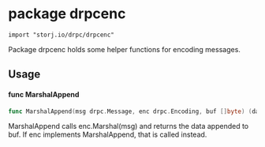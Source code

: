 # package drpcenc

`import "storj.io/drpc/drpcenc"`

Package drpcenc holds some helper functions for encoding messages.

## Usage

#### func  MarshalAppend

```go
func MarshalAppend(msg drpc.Message, enc drpc.Encoding, buf []byte) (data []byte, err error)
```
MarshalAppend calls enc.Marshal(msg) and returns the data appended to buf. If
enc implements MarshalAppend, that is called instead.
